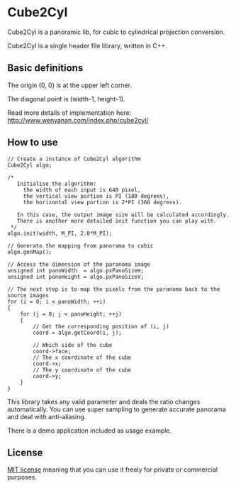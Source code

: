 Cube2Cyl
========

Cube2Cyl is a panoramic lib, for cubic to cylindrical projection conversion.

Cube2Cyl is a single header file library, written in C++.


Basic definitions
-----------------

The origin (0, 0) is at the upper left corner.

The diagonal point is (width-1, height-1).

Read more details of implementation here: http://www.wenyanan.com/index.php/cube2cyl/


How to use
----------


    // Create a instance of Cube2Cyl algorithm
    Cube2Cyl algo;

    /*
       Initialise the algorithm:
         the width of each input is 640 pixel,
         the vertical view portion is PI (180 degrees),
         the horizontal view portion is 2*PI (360 degress).

       In this case, the output image size will be calculated accordingly.
       There is another more detailed init function you can play with.
     */
    algo.init(width, M_PI, 2.0*M_PI);
    
    // Generate the mapping from panorama to cubic
    algo.genMap();
    
    // Access the dimension of the paranoma image
    unsigned int panoWidth  = algo.pxPanoSizeH;
    unsigned int panoHeight = algo.pxPanoSizeV;
    
    // The next step is to map the pixels from the paranoma back to the source images
    for (i = 0; i < panoWidth; ++i)
    {
        for (j = 0; j < panoHeight; ++j)
        {
            // Get the corresponding position of (i, j)
            coord = algo.getCoord(i, j);

            // Which side of the cube
            coord->face;
            // The x coordinate of the cube
            coord->x;
            // The y coordinate of the cube
            coord->y;
        }
    }


This library takes any valid parameter and deals the ratio changes automatically. You can use super sampling to generate accurate panorama and deal with anti-aliasing.

There is a demo application included as usage example.

License
-------

[MIT license](https://github.com/madwyn/Cube2Cyl/blob/master/LICENSE) meaning that you can use it freely for private or commercial purposes.
